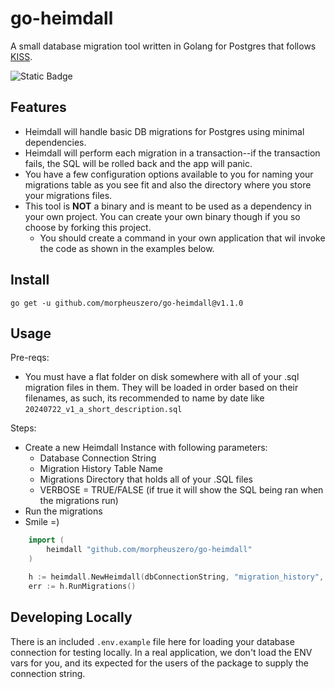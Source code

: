# go-heimdall

A small database migration tool written in Golang for Postgres that follows [KISS](https://en.wikipedia.org/wiki/KISS_principle).

![Static Badge](https://img.shields.io/badge/pkg.go.dev-reference-blue?style=flat-square&logo=go&link=https%3A%2F%2Fpkg.go.dev%2Fgithub.com%2Fmorpheuszero%2Fgo-heimdall)

## Features

- Heimdall will handle basic DB migrations for Postgres using minimal dependencies.
- Heimdall will perform each migration in a transaction--if the transaction fails, the SQL will be rolled back and the app will panic.
- You have a few configuration options available to you for naming your migrations table as you see fit and also the directory where you store your migrations files.
- This tool is **NOT** a binary and is meant to be used as a dependency in your own project. You can create your own binary though if you so choose by forking this project.
  - You should create a command in your own application that wil invoke the code as shown in the examples below.

## Install

```shell
go get -u github.com/morpheuszero/go-heimdall@v1.1.0
```

## Usage

Pre-reqs:

- You must have a flat folder on disk somewhere with all of your .sql migration files in them. They will be loaded in order based on their filenames, as such, its recommended to name by date like `20240722_v1_a_short_description.sql`

Steps:

- Create a new Heimdall Instance with following parameters:
  - Database Connection String
  - Migration History Table Name
  - Migrations Directory that holds all of your .SQL files
  - VERBOSE = TRUE/FALSE (if true it will show the SQL being ran when the migrations run)
- Run the migrations
- Smile =)

```go
	import (
        heimdall "github.com/morpheuszero/go-heimdall"
    )

	h := heimdall.NewHeimdall(dbConnectionString, "migration_history", "./migrations", true)
	err := h.RunMigrations()
```

## Developing Locally

There is an included `.env.example` file here for loading your database connection for testing locally.
In a real application, we don't load the ENV vars for you, and its expected for the users of the package
to supply the connection string.
